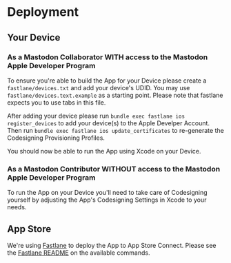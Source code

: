 # Deployment

## Your Device

### As a Mastodon Collaborator WITH access to the Mastodon Apple Developer Program

To ensure you're able to build the App for your Device please create a `fastlane/devices.txt` and add your device's UDID.
You may use `fastlane/devices.text.example` as a starting point. Please note that fastlane expects you to use tabs in this file.

After adding your device please run `bundle exec fastlane ios register_devices` to add your device(s) to the Apple Develper Account.
Then run `bundle exec fastlane ios update_certificates` to re-generate the Codesigning Provisioning Profiles.

You should now be able to run the App using Xcode on your Device.

### As a Mastodon Contributor WITHOUT access to the Mastodon Apple Developer Program

To run the App on your Device you'll need to take care of Codesigning yourself by adjusting the App's Codesigning Settings in Xcode to your needs.

## App Store

We're using [Fastlane](https://fastlane.tools) to deploy the App to App Store Connect. Please see the [Fastlane README](../fastlane/README.md) on the available commands.
